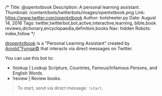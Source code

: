 /*
Title: @opentxtbook
Description: A personal learning assistant.
Thumbnail: /content/bots/twitterbots/images/opentxtbook.png
Link: https://www.twitter.com/opentxtbook
Author: botsheeter.py
Date: August 14, 2016
Tags: twitter,twitterbot,bot,active,interactive,learning, bible,book reviews,dictionary,encyclopaedia,definition,books
Nav: hidden
Robots: index,follow
*/

[@opentxtbook](https://www.twitter.com/opentxtbook) is a "Personal Learning Assistant" created by [Arnold™Fungai©](https://twitter.com/arnoldfungai) that interacts via direct messages on Twitter.

You can use this bot to:

- !lookup | Lookup Scripture, Countries, Famous/Infamous Persons, and English Words.
- !review | Review books.

> To start, send via direct message:  `!start`.
